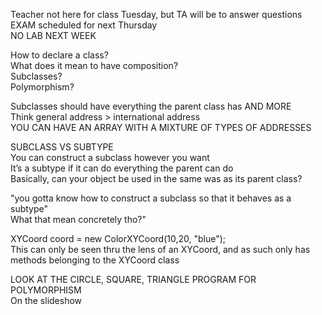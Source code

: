 Teacher not here for class Tuesday, but TA will be to answer questions  
EXAM scheduled for next Thursday  
NO LAB NEXT WEEK
 
How to declare a class?  
What does it mean to have composition?  
Subclasses?  
Polymorphism?
 
Subclasses should have everything the parent class has AND MORE  
Think general address > international address  
YOU CAN HAVE AN ARRAY WITH A MIXTURE OF TYPES OF ADDRESSES
   

SUBCLASS VS SUBTYPE  
You can construct a subclass however you want  
It’s a subtype if it can do everything the parent can do  
Basically, can your object be used in the same was as its parent class?
 
"you gotta know how to construct a subclass so that it behaves as a subtype"  
What that mean concretely tho?"
 
XYCoord coord = new ColorXYCoord(10,20, "blue");  
This can only be seen thru the lens of an XYCoord, and as such only has methods belonging to the XYCoord class
 
LOOK AT THE CIRCLE, SQUARE, TRIANGLE PROGRAM FOR POLYMORPHISM  
On the slideshow